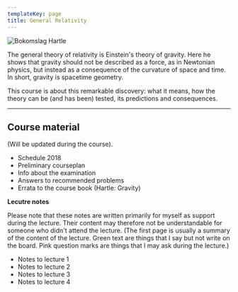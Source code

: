 ```yaml
---
templateKey: page
title: General Relativity
---
```

![Bokomslag Hartle](/img/hartlecover2.png)

The general theory of relativity is Einstein's theory of gravity. Here he shows that gravity should not be described as a force, as in Newtonian physics, but instead as a consequence of the curvature of space and time. In short, gravity is spacetime geometry. 

This course is about this remarkable discovery: what it means, how the theory can be (and has been) tested, its predictions and consequences.

- - -

## Course material

(Will be updated during the course).

* Schedule 2018
* Preliminary courseplan
* Info about the examination
* Answers to recommended problems
* Errata to the course book (Hartle: Gravity)

**Lecutre notes**

Please note that these notes are written primarily for myself as support during the lecture. Their content may therefore not be understandable for someone who didn't attend the lecture. (The first page is usually a summary of the content of the lecture. Green text are things that I say but not write on the board. Pink question marks are things that I may ask during the lecture.) 

* Notes to lecture 1
* Notes to lecture 2
* Notes to lecture 3
* Notes to lecture 4
